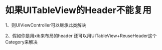 # 如果UITableView的Header不能复用
1、则UIViewController可以继承此类解决

2、假如你是用xib来布局的header 还可以用UITableView+ReuseHeader这个Category来解决
